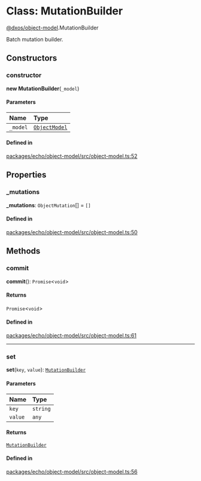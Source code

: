 # Class: MutationBuilder

[@dxos/object-model](../modules/dxos_object_model.md).MutationBuilder

Batch mutation builder.

## Constructors

### constructor

**new MutationBuilder**(`_model`)

#### Parameters

| Name | Type |
| :------ | :------ |
| `_model` | [`ObjectModel`](dxos_object_model.ObjectModel.md) |

#### Defined in

[packages/echo/object-model/src/object-model.ts:52](https://github.com/dxos/dxos/blob/main/packages/echo/object-model/src/object-model.ts#L52)

## Properties

### \_mutations

 **\_mutations**: `ObjectMutation`[] = `[]`

#### Defined in

[packages/echo/object-model/src/object-model.ts:50](https://github.com/dxos/dxos/blob/main/packages/echo/object-model/src/object-model.ts#L50)

## Methods

### commit

**commit**(): `Promise`<`void`\>

#### Returns

`Promise`<`void`\>

#### Defined in

[packages/echo/object-model/src/object-model.ts:61](https://github.com/dxos/dxos/blob/main/packages/echo/object-model/src/object-model.ts#L61)

___

### set

**set**(`key`, `value`): [`MutationBuilder`](dxos_object_model.MutationBuilder.md)

#### Parameters

| Name | Type |
| :------ | :------ |
| `key` | `string` |
| `value` | `any` |

#### Returns

[`MutationBuilder`](dxos_object_model.MutationBuilder.md)

#### Defined in

[packages/echo/object-model/src/object-model.ts:56](https://github.com/dxos/dxos/blob/main/packages/echo/object-model/src/object-model.ts#L56)
